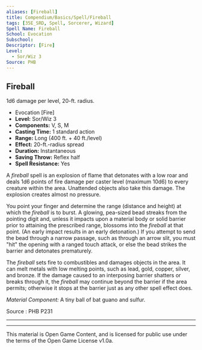 ```yaml
---
aliases: [Fireball]
title: Compendium/Basics/Spell/Fireball
tags: [35E_SRD, Spell, Sorcerer, Wizard]
Spell Name: Fireball
School: Evocation
Subschool: 
Descriptor: [Fire]
Level:
  - Sor/Wiz 3
Source: PHB
---
```



## Fireball

1d6 damage per level, 20-ft. radius.

*   Evocation [Fire]
*   **Level:** Sor/Wiz 3
*   **Components:** V, S, M
*   **Casting Time:** 1 standard action
*   **Range:** Long (400 ft. + 40 ft./level)
*   **Effect:** 20-ft.-radius spread
*   **Duration:** Instantaneous
*   **Saving Throw:** Reflex half
*   **Spell Resistance:** Yes

<p>A <i>fireball</i> spell is an explosion of flame that detonates with a low roar and deals 1d6 points of fire damage per caster level (maximum 10d6) to every creature within the area. Unattended objects also take this damage. The explosion creates almost no pressure.</p><p>You point your finger and determine the range (distance and height) at which the <i>fireball</i> is to burst. A glowing, pea-sized bead streaks from the pointing digit and, unless it impacts upon a material body or solid barrier prior to attaining the prescribed range, blossoms into the <i>fireball</i> at that point. (An early impact results in an early detonation.) If you attempt to send the bead through a narrow passage, such as through an arrow slit, you must "hit" the opening with a ranged touch attack, or else the bead strikes the barrier and detonates prematurely.</p><p>The <i>fireball</i> sets fire to combustibles and damages objects in the area. It can melt metals with low melting points, such as lead, gold, copper, silver, and bronze. If the damage caused to an interposing barrier shatters or breaks through it, the <i>fireball</i> may continue beyond the barrier if the area permits; otherwise it stops at the barrier just as any other spell effect does.</p><p><i>Material Component:</i> A tiny ball of bat guano and sulfur.</p>

Source : PHB P231

---

---

This material is Open Game Content, and is licensed for public use under
the terms of the Open Game License v1.0a.
